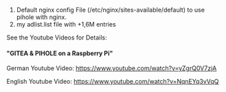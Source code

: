 1) Default nginx config File (/etc/nginx/sites-available/default) to use pihole with nginx.
2) my adlist.list file with +1,6M entries


See the Youtube Videos for Details:
#### "GITEA & PIHOLE on a Raspberry Pi"
German Youtube Video:
https://www.youtube.com/watch?v=yZgrQ0V7zjA

English Youtube Video:
https://www.youtube.com/watch?v=NqnEYq3vVqQ
